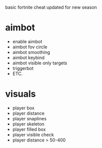 basic fortnite cheat updated for new season

# aimbot
  - enable aimbot
  - aimbot fov circle
  - aimbot smoothing
  - aimbot keybind
  - aimbot visible only targets
  - triggerbot
  - ETC.

# visuals 
  - player box
  - player distance
  - player snaplines
  - player skeleton
  - player filled box
  - player visible check
  - player distance > 50-400

